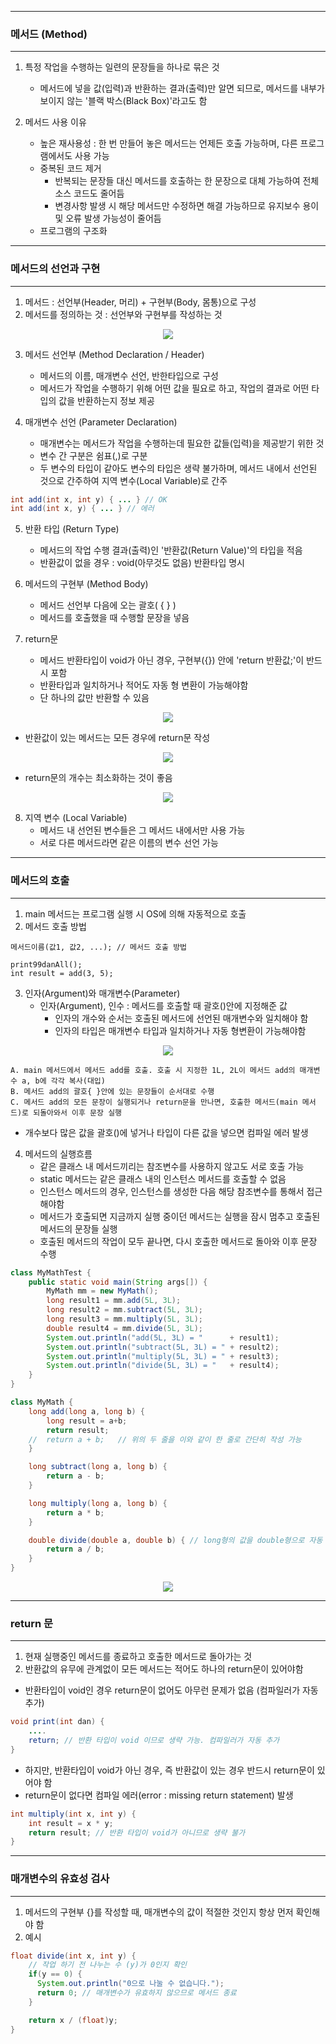 -----
### 메서드 (Method)
-----
1. 특정 작업을 수행하는 일련의 문장들을 하나로 묶은 것
   - 메서드에 넣을 값(입력)과 반환하는 결과(출력)만 알면 되므로, 메서드를 내부가 보이지 않는 '블랙 박스(Black Box)'라고도 함

2. 메서드 사용 이유
   - 높은 재사용성 : 한 번 만들어 놓은 메서드는 언제든 호출 가능하며, 다른 프로그램에서도 사용 가능
   - 중복된 코드 제거
     	+ 반복되는 문장들 대신 메서드를 호출하는 한 문장으로 대체 가능하여 전체 소스 코드도 줄어듬
     	+ 변경사항 발생 시 해당 메서드만 수정하면 해결 가능하므로 유지보수 용이 및 오류 발생 가능성이 줄어듬
   - 프로그램의 구조화

-----
### 메서드의 선언과 구현
-----
1. 메서드 : 선언부(Header, 머리) + 구현부(Body, 몸통)으로 구성
2. 메서드를 정의하는 것 : 선언부와 구현부를 작성하는 것
<div align="center">
<img src="https://github.com/sooyounghan/JavaScript/assets/34672301/168371ea-5607-4bcd-818d-28e02c06a247">
</div>

3. 메서드 선언부 (Method Declaration / Header)
   - 메서드의 이름, 매개변수 선언, 반한타입으로 구성
   - 메서드가 작업을 수행하기 위해 어떤 값을 필요로 하고, 작업의 결과로 어떤 타입의 값을 반환하는지 정보 제공

4. 매개변수 선언 (Parameter Declaration)
   - 매개변수는 메서드가 작업을 수행하는데 필요한 값들(입력)을 제공받기 위한 것
   - 변수 간 구분은 쉼표(,)로 구분
   - 두 변수의 타입이 같아도 변수의 타입은 생략 불가하며, 메서드 내에서 선언된 것으로 간주하여 지역 변수(Local Variable)로 간주
```java
int add(int x, int y) { ... } // OK
int add(int x, y) { ... } // 에러
```

5. 반환 타입 (Return Type)
   - 메서드의 작업 수행 결과(출력)인 '반환값(Return Value)'의 타입을 적음
   - 반환값이 없을 경우 : void(아무것도 없음) 반환타입 명시

6. 메서드의 구현부 (Method Body)
   - 메서드 선언부 다음에 오는 괄호( { } )
   - 메서드를 호출했을 때 수행할 문장을 넣음

7. return문
   - 메서드 반환타입이 void가 아닌 경우, 구현부({}) 안에 'return 반환값;'이 반드시 포함
   - 반환타입과 일치하거나 적어도 자동 형 변환이 가능해야함
   - 단 하나의 값만 반환할 수 있음
<div align="center">
<img src="https://github.com/sooyounghan/JavaScript/assets/34672301/1b9bb953-a7cf-415b-9b72-6cce7653ce93">
</div>

   - 반환값이 있는 메서드는 모든 경우에 return문 작성
<div align="center">
<img src="https://github.com/sooyounghan/JavaScript/assets/34672301/b60d6f41-baf7-4d22-aff1-b93f231f4791">
</div>

   - return문의 개수는 최소화하는 것이 좋음
<div align="center">
<img src="https://github.com/sooyounghan/JavaScript/assets/34672301/f66747dc-bc37-4f1a-bb39-256244eded9f">
</div>

8. 지역 변수 (Local Variable)
   - 메서드 내 선언된 변수들은 그 메서드 내에서만 사용 가능
   - 서로 다른 메서드라면 같은 이름의 변수 선언 가능

-----
### 메서드의 호출
-----
1. main 메서드는 프로그램 실행 시 OS에 의해 자동적으로 호출
2. 메서드 호출 방법
```
메서드이름(값1, 값2, ...); // 메서드 호출 방법

print99danAll();
int result = add(3, 5);
```

3. 인자(Argument)와 매개변수(Parameter)
   - 인자(Argument), 인수 : 메서드를 호출할 때 괄호()안에 지정해준 값
     + 인자의 개수와 순서는 호출된 메서드에 선언된 매개변수와 일치해야 함
     + 인자의 타입은 매개변수 타입과 일치하거나 자동 형변환이 가능해야함
<div align="center">
<img src="https://github.com/sooyounghan/JavaScript/assets/34672301/71653bfb-7028-4841-9dbe-7a79f95a6f3d">
</div>

 	A. main 메서드에서 메서드 add를 호출. 호출 시 지정한 1L, 2L이 메서드 add의 매개변수 a, b에 각각 복사(대입)
  	B. 메서드 add의 괄호{ }안에 있는 문장들이 순서대로 수행
   	C. 메서드 add의 모든 문장이 실행되거나 return문을 만나면, 호출한 메서드(main 메서드)로 되돌아와서 이후 문장 실행

   - 개수보다 많은 값을 괄호()에 넣거나 타입이 다른 값을 넣으면 컴파일 에러 발생

4. 메서드의 실행흐름
   - 같은 클래스 내 메서드끼리는 참조변수를 사용하지 않고도 서로 호출 가능
   	+ static 메서드는 같은 클래스 내의 인스턴스 메서드를 호출할 수 없음
   	+ 인스턴스 메서드의 경우, 인스턴스를 생성한 다음 해당 참조변수를 통해서 접근해야함
   - 메서드가 호출되면 지금까지 실행 중이던 메서드는 실행을 잠시 멈추고 호출된 메서드의 문장들 실행
   - 호출된 메서드의 작업이 모두 끝나면, 다시 호출한 메서드로 돌아와 이후 문장 수행

```java
class MyMathTest {
	public static void main(String args[]) {
		MyMath mm = new MyMath();
		long result1 = mm.add(5L, 3L);
		long result2 = mm.subtract(5L, 3L);
		long result3 = mm.multiply(5L, 3L);
		double result4 = mm.divide(5L, 3L);
		System.out.println("add(5L, 3L) = "      + result1);
		System.out.println("subtract(5L, 3L) = " + result2);
		System.out.println("multiply(5L, 3L) = " + result3);
		System.out.println("divide(5L, 3L) = "   + result4);
	}
}

class MyMath {
	long add(long a, long b) {
		long result = a+b;
		return result;
	//	return a + b;	// 위의 두 줄을 이와 같이 한 줄로 간단히 작성 가능
	}

	long subtract(long a, long b) {
		return a - b;
	}

	long multiply(long a, long b) {
		return a * b;
	}

	double divide(double a, double b) { // long형의 값을 double형으로 자동 형변환 되어 a, b 값에 복사
		return a / b;
	}
}
```
<div align="center">
<img src="https://github.com/sooyounghan/JavaScript/assets/34672301/76601a43-998d-4a38-86a3-1edb5f7513e7">
</div>

-----
### return 문
-----
1. 현재 실행중인 메서드를 종료하고 호출한 메서드로 돌아가는 것
2. 반환값의 유무에 관계없이 모든 메서드는 적어도 하나의 return문이 있어야함
  - 반환타입이 void인 경우 return문이 없어도 아무런 문제가 없음 (컴파일러가 자동 추가)
```java
void print(int dan) {
    ....
    return; // 반환 타입이 void 이므로 생략 가능. 컴파일러가 자동 추가
}
```

  - 하지만, 반환타입이 void가 아닌 경우, 즉 반환값이 있는 경우 반드시 return문이 있어야 함
  - return문이 없다면 컴파일 에러(error : missing return statement) 발생
```java
int multiply(int x, int y) {
    int result = x * y;
    return result; // 반환 타입이 void가 아니므로 생략 불가
}
```

-----
### 매개변수의 유효성 검사
-----
1. 메서드의 구현부 {}를 작성할 때, 매개변수의 값이 적절한 것인지 항상 먼저 확인해야 함
2. 예시
```java
float divide(int x, int y) {
    // 작업 하기 전 나누는 수 (y)가 0인지 확인
    if(y == 0) {
      System.out.println("0으로 나눌 수 없습니다.");
      return 0; // 매개변수가 유효하지 않으므로 메서드 종료
    }

    return x / (float)y;
}
```
